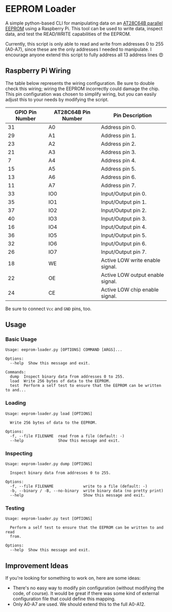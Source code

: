 # EEPROM Loader
A simple python-based CLI for manipulating data on an [AT28C64B parallel EEPROM](http://ww1.microchip.com/downloads/en/DeviceDoc/doc0270.pdf) using a Raspberry Pi. This tool can be used to write data, inspect data, and test the READ/WRITE capabilities of the EEPROM.

Currently, this script is only able to read and write from addresses 0 to 255 (A0-A7), since these are the only addresses I needed to manipulate. I encourage anyone extend this script to fully address all 13 address lines :heart_eyes:

## Raspberry Pi Wiring
The table below represents the wiring configuration. Be sure to double check this wiring; wiring the EEPROM incorrectly could damage the chip. This pin configuration was chosen to simplify wiring, but you can easily adjust this to your needs by modifying the script.

| GPIO Pin Number | AT28C64B Pin Number | Pin Description                  |
|-----------------|---------------------|----------------------------------|
| 31              | A0                  | Address pin 0.                   |
| 29              | A1                  | Address pin 1.                   |
| 23              | A2                  | Address pin 2.                   |
| 21              | A3                  | Address pin 3.                   |
| 7               | A4                  | Address pin 4.                   |
| 15              | A5                  | Address pin 5.                   |
| 13              | A6                  | Address pin 6.                   |
| 11              | A7                  | Address pin 7.                   |
| 33              | IO0                 | Input/Output pin 0.              |
| 35              | IO1                 | Input/Output pin 1.              |
| 37              | IO2                 | Input/Output pin 2.              |
| 40              | IO3                 | Input/Output pin 3.              |
| 16              | IO4                 | Input/Output pin 4.              |
| 36              | IO5                 | Input/Output pin 5.              |
| 32              | IO6                 | Input/Output pin 6.              |
| 26              | IO7                 | Input/Output pin 7.              |
| 18              | WE                  | Active LOW write enable signal.  |
| 22              | OE                  | Active LOW output enable signal. |
| 24              | CE                  | Active LOW chip enable signal.   |

Be sure to connect `Vcc` and `GND` pins, too.

## Usage
### Basic Usage
```
Usage: eeprom-loader.py [OPTIONS] COMMAND [ARGS]...

Options:
  --help  Show this message and exit.

Commands:
  dump  Inspect binary data from addresses 0 to 255.
  load  Write 256 bytes of data to the EEPROM.
  test  Perform a self test to ensure that the EEPROM can be written to and...
```

### Loading
```
Usage: eeprom-loader.py load [OPTIONS]

  Write 256 bytes of data to the EEPROM.

Options:
  -f, --file FILENAME  read from a file (default: -)
  --help               Show this message and exit.
```

### Inspecting
```
Usage: eeprom-loader.py dump [OPTIONS]

  Inspect binary data from addresses 0 to 255.

Options:
  -f, --file FILENAME             write to a file (default: -)
  -b, --binary / -B, --no-binary  write binary data (no pretty print)
  --help                          Show this message and exit.
```

### Testing
```
Usage: eeprom-loader.py test [OPTIONS]

  Perform a self test to ensure that the EEPROM can be written to and read
  from.

Options:
  --help  Show this message and exit.
```

## Improvement Ideas
If you're looking for something to work on, here are some ideas:
- There's no easy way to modify pin configuration (without modifying the code, of course). It would be great if there was some kind of external configuration file that could define this mapping.
- Only A0-A7 are used. We should extend this to the full A0-A12.


